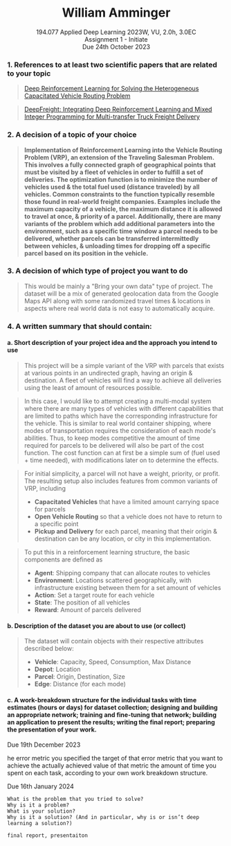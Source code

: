 <h1 style="text-align: center;">William Amminger</h1>
<p style="text-align: center;">
	194.077 Applied Deep Learning 2023W, VU, 2.0h, 3.0EC<br>
	Assignment 1 - Initiate<br>
	Due 24th October 2023<br>
</p>

### 1. References to at least two scientific papers that are related to your topic

> [Deep Reinforcement Learning for Solving the Heterogeneous Capacitated Vehicle Routing Problem](https://arxiv.org/abs/2110.02629)

> [DeepFreight: Integrating Deep Reinforcement Learning and Mixed Integer Programming for Multi-transfer Truck Freight Delivery ](https://paperswithcode.com/paper/deepfreight-a-model-free-deep-reinforcement)

### 2. A decision of a topic of your choice

> ****Implementation of Reinforcement Learning into the Vehicle Routing Problem (VRP), an extension of the Traveling Salesman Problem. This involves a fully connected graph of geographical points that must be visited by a fleet of vehicles in order to fulfill a set of deliveries. The optimization function is to minimize the number of vehicles used & the total fuel used (distance traveled) by all vehicles. Common constraints to the function typically resemble those found in real-world freight companies. Examples include the maximum capacity of a vehicle, the maximum distance it is allowed to travel at once, & priority of a parcel. Additionally, there are many variants of the problem which add additional parameters into the environment, such as a specific time window a parcel needs to be delivered, whether parcels can be transferred intermittedly between vehicles, & unloading times for dropping off a specific parcel based on its position in the vehicle.****

### 3. A decision of which type of project you want to do

> This would be mainly a "Bring your own data" type of project. The dataset will be  a mix of generated geolocation data from the Google Maps API along with some randomized travel times & locations in aspects where real world data is not easy to automatically acquire.

### 4. A written summary that should contain:

#### a. Short description of your project idea and the approach you intend to use

> This project will be a simple variant of the VRP with parcels that exists at various points in an undirected graph, having an origin & destination. A fleet of vehicles will find a way to achieve all deliveries using the least of amount of resources possible.

> In this case, I would like to attempt creating a multi-modal system where there are many types of vehicles with different capabilities that are limited to paths which have the corresponding infrastructure for the vehicle. This is similar to real world container shipping, where modes of transportation requires the consideration of each mode's abilities. Thus, to keep modes competitive the amount of time required for parcels to be delivered will also be part of the cost function. The cost function can at first be a simple sum of (fuel used + time needed), with modifications later on to determine the effects.

> For initial simplicity, a parcel will not have a weight, priority, or profit. The resulting setup also includes features from common variants of VRP, including
> * **Capacitated Vehicles** that have a limited amount carrying space for parcels
> * **Open Vehicle Routing** so that a vehicle does not have to return to a specific point
> * **Pickup and Delivery** for each parcel, meaning that their origin & destination can be any location, or city in this implementation.

> To put this in a reinforcement learning structure, the basic components are defined as
> * **Agent**: Shipping company that can allocate routes to vehicles
> * **Environment**: Locations scattered geographically, with infrastructure existing between them for a set amount of vehicles
> * **Action**: Set a target route for each vehicle
> * **State**: The position of all vehicles
> * **Reward**: Amount of parcels delivered

#### b. Description of the dataset you are about to use (or collect)

> The dataset will contain objects with their respective attributes described below:
> * **Vehicle**: Capacity, Speed, Consumption, Max Distance
> * **Depot**: Location
> * **Parcel**: Origin, Destination, Size
> * **Edge**: Distance (for each mode)

#### c. A work-breakdown structure for the individual tasks with time estimates (hours or days) for dataset collection; designing and building an appropriate network; training and fine-tuning that network; building an application to present the results; writing the final report; preparing the presentation of your work.

Due 19th December 2023


he error metric you specified
the target of that error metric that you want to achieve
the actually achieved value of that metric
the amount of time you spent on each task, according to your own work breakdown structure.



Due 16th January 2024

    What is the problem that you tried to solve?
    Why is it a problem?
    What is your solution?
    Why is it a solution? (And in particular, why is or isn’t deep learning a solution?)
    
    final report, presentaiton